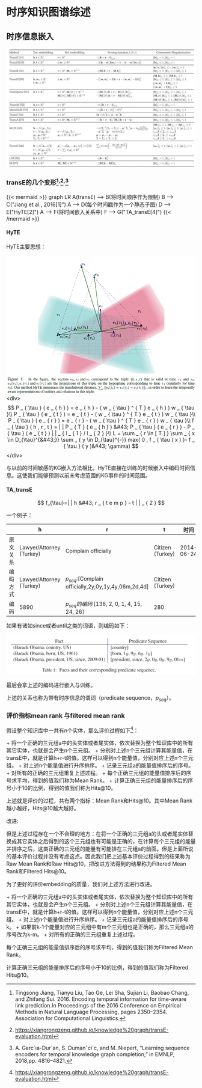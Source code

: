 # 时序知识图谱综述


## 时序信息嵌入

![trans系列模型](transModel.png)

### transE的几个变形[^1]$^,$[^3]$^,$[^4]



{{&lt; mermaid &gt;}}
graph LR 
A(transE) --&gt; B(将时间顺序作为限制)
B --&gt; C(&#34;Jiang et al., 2016[1]&#34;)
A --&gt; D(每个时间戳作为一个静态子图)
D --&gt; E(&#34;HyTE[2]&#34;)
A --&gt; F(将时间嵌入关系中)
F --&gt; G(&#34;TA_transE[4]&#34;)
{{&lt; /mermaid &gt;}}

#### HyTE

HyTE主要思想：

![](HyTE基本思想.png)
&lt;div&gt;$$
P _ { \tau } ( e _ { h } ) = e _ { h } - ( w _ { \tau } ^ { T } e _ { h } ) w _ { \tau }\\
P _ { \tau } ( e _ { t } ) = e _ { t } - ( w _ { \tau } ^ { T } e _ { t } ) w _ { \tau }\\
P _ { \tau } ( e _ { r } ) = e _ { r } - ( w _ { \tau } ^ { T } e _ { r } ) w _ { \tau }\\
f _ { \tau } ( h , r , t ) = | | P _ { T } ( e _ { h } ) &#43; P _ { \tau } ( e _ { r } ) - P _ { \tau } ( e _ { t } ) | | _ { l _ { 1 } / l _ { 2 } }\\
L = \sum _ { r \in [ T ] } \sum _ { x \in D_{\tau}^{&#43;}} \sum _ { y \in D_{\tau}^{-}} max( 0 , f _ { \tau ( x ) }- f _ { \tau } ( y )&#43; \gamma)
$$&lt;/div&gt;

与以前的时间敏感的KG嵌入方法相比，HyTE直接在训练的时候嵌入中编码时间信息。这使我们能够预测以前未考虑范围的KG事件的时间范围。 

#### TA_transE

$$
f_{\tau}=| | h &#43; r _ { t e m p } - t | | _ { 2 }
$$

一个例子：

|          | h                        | r                                                     | t                | 时间       |
| -------- | ------------------------ | ----------------------------------------------------- | ---------------- | ---------- |
| 原文关系 | Lawyer/Attorney (Turkey) | Complain officially                                   | Citizen (Turkey) | 2014-06-24 |
| 编码方式 | Lawyer/Attorney (Turkey) | $p_{seq}$:[Complain officially,2y,0y,1y,4y,06m,2d,4d] | Citizen (Turkey) |            |
| 编码     | 5890                     | $p_{seq}的编码$:[138, 2, 0, 1, 4, 15, 24, 26]         | 280              |            |

如果有诸如since或者until之类的词语，则编码如下：

![](facts_predicateSequence.png)

最后会拿上述的编码进行嵌入与训练。

上述的关系也称为带有时序信息的谓词（predicate sequence，$p_{seq}$）。

### 评价指标mean rank 与filtered mean rank

假设整个知识库中一共有n个实体，那么评价过程如下[^3]：

&#43; 将一个正确的三元组a中的头实体或者尾实体，依次替换为整个知识库中的所有其它实体，也就是会产生n个三元组。
&#43; 分别对上述n个三元组计算其能量值，在transE中，就是计算h&#43;r-t的值。这样可以得到n个能量值，分别对应上述n个三元组。
&#43; 对上述n个能量值进行升序排序。
&#43; 记录三元组a的能量值排序后的序号。
&#43; 对所有的正确的三元组重复上述过程。
&#43; 每个正确三元组的能量值排序后的序号求平均，得到的值我们称为Mean Rank。
&#43; 计算正确三元组的能量排序后的序号小于10的比例，得到的值我们称为Hits@10。

上述就是评价的过程，共有两个指标：Mean Rank和Hits@10。其中Mean Rank越小越好，Hits@10越大越好。

改进:

但是上述过程存在一个不合理的地方：在将一个正确的三元组a的头或者尾实体替换成其它实体之后得到的这个三元组也有可能是正确的，在计算每个三元组的能量并排序之后，这类正确的三元组的能量有可能排在三元组a的前面。但是上面所说的基本评价过程并没有考虑这点。因此我们把上述基本评价过程得到的结果称为Raw Mean Rank和Raw Hits@10，把改进方法得到的结果称为Filtered Mean Rank和Filtered Hits@10。

为了更好的评价embedding的质量，我们对上述方法进行改进。

&#43; 将一个正确的三元组a中的头实体或者尾实体，依次替换为整个知识库中的所有其它实体，也就是会产生n个三元组。
&#43; 分别对上述n个三元组计算其能量值，在transE中，就是计算h&#43;r-t的值。这样可以得到n个能量值，分别对应上述n个三元组。
&#43; 对上述n个能量值进行升序排序。
&#43; 记录三元组a的能量值排序后的序号k。
&#43; 如果前k-1个能量对应的三元组中有m个三元组也是正确的，那么三元组a的序号改为k-m。
&#43; 对所有的正确的三元组重复上述过程。

每个正确三元组的能量值排序后的序号求平均，得到的值我们称为Filtered Mean Rank。

计算正确三元组的能量排序后的序号小于10的比例，得到的值我们称为Filtered Hits@10。


[^1]: Tingsong Jiang, Tianyu Liu, Tao Ge, Lei Sha, Sujian Li, Baobao Chang, and Zhifang Sui. 2016. Encoding temporal information for time-aware link prediction.In Proceedings of the 2016 Conference on Empirical Methods in Natural Language Processing, pages 2350–2354. Association for Computational Linguistics. 

[^2]: Dasgupta S S, Ray S N, Talukdar P. Hyte: Hyperplane-based temporally aware knowledge graph embedding[C]//Proceedings of the 2018 conference on empirical methods in natural language processing. 2018: 2001-2011.

[^3]: https://xiangrongzeng.github.io/knowledge%20graph/transE-evaluation.html

[^4]: A. Garc´ıa-Dur´an, S. Dumanˇci´c, and M. Niepert, “Learning sequence encoders for temporal knowledge graph completion,” in EMNLP, 2018,pp. 4816–4821.


